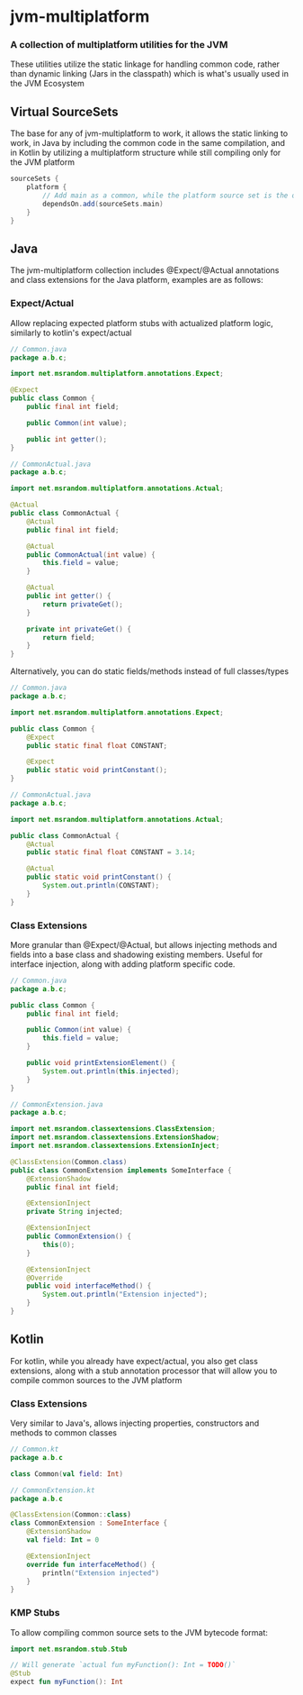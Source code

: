 # jvm-multiplatform
### A collection of multiplatform utilities for the JVM

These utilities utilize the static linkage for handling common code, rather than dynamic linking (Jars in the classpath) which is what's usually used in the JVM Ecosystem

## Virtual SourceSets
The base for any of jvm-multiplatform to work, it allows the static linking to work, in Java by including the common code in the same compilation, and in Kotlin by utilizing a multiplatform structure while still compiling only for the JVM platform

```groovy
sourceSets {
    platform {
        // Add main as a common, while the platform source set is the one expected to be runnable
        dependsOn.add(sourceSets.main)
    }
}
```

## Java
The jvm-multiplatform collection includes @Expect/@Actual annotations and class extensions for the Java platform, examples are as follows:

### Expect/Actual

Allow replacing expected platform stubs with actualized platform logic, similarly to kotlin's expect/actual

```java
// Common.java
package a.b.c;

import net.msrandom.multiplatform.annotations.Expect;

@Expect
public class Common {
    public final int field;

    public Common(int value);

    public int getter();
}
```

```java
// CommonActual.java
package a.b.c;

import net.msrandom.multiplatform.annotations.Actual;

@Actual
public class CommonActual {
    @Actual
    public final int field;

    @Actual
    public CommonActual(int value) {
        this.field = value;
    }

    @Actual
    public int getter() {
        return privateGet();
    }

    private int privateGet() {
        return field;
    }
}
```

Alternatively, you can do static fields/methods instead of full classes/types
```java
// Common.java
package a.b.c;

import net.msrandom.multiplatform.annotations.Expect;

public class Common {
    @Expect
    public static final float CONSTANT;

    @Expect
    public static void printConstant();
}
```

```java
// CommonActual.java
package a.b.c;

import net.msrandom.multiplatform.annotations.Actual;

public class CommonActual {
    @Actual
    public static final float CONSTANT = 3.14;

    @Actual
    public static void printConstant() {
        System.out.println(CONSTANT);
    }
}
```

### Class Extensions
More granular than @Expect/@Actual, but allows injecting methods and fields into a base class and shadowing existing members. Useful for interface injection, along with adding platform specific code.

```java
// Common.java
package a.b.c;

public class Common {
    public final int field;

    public Common(int value) {
        this.field = value;
    }

    public void printExtensionElement() {
        System.out.println(this.injected);
    }
}
```

```java
// CommonExtension.java
package a.b.c;

import net.msrandom.classextensions.ClassExtension;
import net.msrandom.classextensions.ExtensionShadow;
import net.msrandom.classextensions.ExtensionInject;

@ClassExtension(Common.class)
public class CommonExtension implements SomeInterface {
    @ExtensionShadow
    public final int field;

    @ExtensionInject
    private String injected;

    @ExtensionInject
    public CommonExtension() {
        this(0);
    }

    @ExtensionInject
    @Override
    public void interfaceMethod() {
        System.out.println("Extension injected");
    }
}
```

## Kotlin
For kotlin, while you already have expect/actual, you also get class extensions, along with a stub annotation processor that will allow you to compile common sources to the JVM platform

### Class Extensions
Very similar to Java's, allows injecting properties, constructors and methods to common classes

```kotlin
// Common.kt
package a.b.c

class Common(val field: Int)
```

```kotlin
// CommonExtension.kt
package a.b.c

@ClassExtension(Common::class)
class CommonExtension : SomeInterface {
    @ExtensionShadow
    val field: Int = 0

    @ExtensionInject
    override fun interfaceMethod() {
        println("Extension injected")
    }
}
```

### KMP Stubs
To allow compiling common source sets to the JVM bytecode format:

```kotlin
import net.msrandom.stub.Stub

// Will generate `actual fun myFunction(): Int = TODO()`
@Stub
expect fun myFunction(): Int
```
